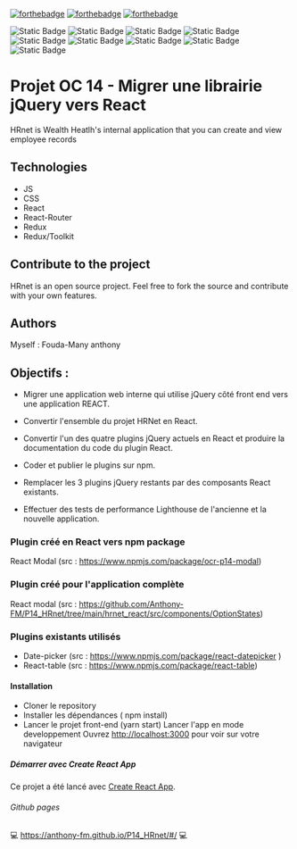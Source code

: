 [![forthebadge](https://forthebadge.com/images/badges/made-with-javascript.svg)](https://forthebadge.com)
[![forthebadge](https://forthebadge.com/images/badges/uses-css.svg)](https://forthebadge.com)
[![forthebadge](https://forthebadge.com/images/badges/validated-html5.svg)](https://forthebadge.com)

![Static Badge](https://img.shields.io/badge/NodeJs-v18.16.1-%2343853D)
![Static Badge](https://img.shields.io/badge/React-%5E18.2.0-%2361DAFB)
![Static Badge](https://img.shields.io/badge/React--datepicker-4.16.0-%23FB8114)
![Static Badge](https://img.shields.io/badge/React--Table-%5E7.8.0-%23FB8114)
![Static Badge](https://img.shields.io/badge/React--redux-%5E8.1.1-%23764ABC)
![Static Badge](https://img.shields.io/badge/Redux-%5E4.2.1-%23764ABC)
![Static Badge](https://img.shields.io/badge/React--Router-%5E6.14.2-%23F44250)
![Static Badge](https://img.shields.io/badge/NodeJs-v18.16.1-%2343853D)
![Static Badge](https://img.shields.io/badge/Yarn-1.22.19-%232188B6)


# Projet OC 14 - Migrer une librairie jQuery vers React
HRnet is Wealth Heatlh's internal application that you can create and view employee records

## Technologies
- JS
- CSS 
- React
- React-Router
- Redux
- Redux/Toolkit

## Contribute to the project
HRnet is an open source project. Feel free to fork the source and contribute with your own features.

## Authors
Myself : Fouda-Many anthony

## Objectifs :
- Migrer une application web interne qui utilise jQuery côté front end vers une application REACT.

- Convertir l'ensemble du projet HRNet en React.

- Convertir l'un des quatre plugins jQuery actuels en React et produire la documentation du code du plugin React.

- Coder et publier le plugins sur npm.

- Remplacer les 3 plugins jQuery restants par des composants React existants.

- Effectuer des tests de performance Lighthouse de l'ancienne et la nouvelle application.

### Plugin créé en React vers npm package
React Modal (src : https://www.npmjs.com/package/ocr-p14-modal)

### Plugin créé pour l'application complète
React modal (src : https://github.com/Anthony-FM/P14_HRnet/tree/main/hrnet_react/src/components/OptionStates)

### Plugins existants utilisés
- Date-picker (src : https://www.npmjs.com/package/react-datepicker )
- React-table (src : https://www.npmjs.com/package/react-table)

#### Installation
- Cloner le repository
- Installer les dépendances ( npm install)
- Lancer le projet front-end (yarn start)
Lancer l'app en mode developpement
Ouvrez [http://localhost:3000](http://localhost:3000) pour voir sur votre navigateur


##### Démarrer avec Create React App

Ce projet a été lancé avec [Create React App](https://github.com/facebook/create-react-app).

###### Github pages

💻  https://anthony-fm.github.io/P14_HRnet/#/  💻